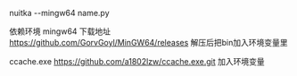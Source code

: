 nuitka --mingw64 name.py

依赖环境
mingw64 下载地址
https://github.com/GorvGoyl/MinGW64/releases
解压后把bin加入环境变量里

ccache.exe
https://github.com/a1802lzw/ccache.exe.git
加入环境变量
